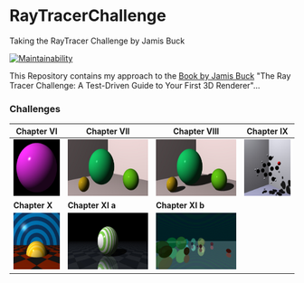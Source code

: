 # RayTracerChallenge
Taking the RayTracer Challenge by Jamis Buck

[![Maintainability](https://api.codeclimate.com/v1/badges/4638835bc3c9f4dd29ad/maintainability)](https://codeclimate.com/github/JensKrumsieck/RayTracerChallenge/maintainability)

This Repository contains my approach to the [Book by Jamis Buck](https://www.amazon.de/Ray-Tracer-Challenge-Test-Driven-Renderer/dp/1680502719) "The Ray Tracer Challenge: A Test-Driven Guide to Your First 3D Renderer"...
### Challenges
|Chapter VI|Chapter VII|Chapter VIII|Chapter IX|
|-|-|-|-|
|<img src="https://github.com/JensKrumsieck/RayTracerChallenge/blob/master/.github/renders/chapter%20vi.jpg" height="100" width="100"/>|<img src="https://github.com/JensKrumsieck/RayTracerChallenge/blob/master/.github/renders/chapter%20vii.jpg" height="100" width="200"/>|<img src="https://github.com/JensKrumsieck/RayTracerChallenge/blob/master/.github/renders/chapter%20viii.jpg" height="100" width="200"/>|<img src="https://github.com/JensKrumsieck/RayTracerChallenge/blob/master/.github/renders/chapter%20ix.jpg" height="100" width="100"/>|
|**Chapter X**|**Chapter XI a**|**Chapter XI b**|
|<img src="https://github.com/JensKrumsieck/RayTracerChallenge/blob/master/.github/renders/chapter_x.jpg" height="100" width="100"/>|<img src="https://github.com/JensKrumsieck/RayTracerChallenge/blob/master/.github/renders/chapter_xi_a.jpg" height="100" width="200"/>|<img src="https://github.com/JensKrumsieck/RayTracerChallenge/blob/master/.github/renders/chapter_xi_b.jpg" height="100" width="200"/>

